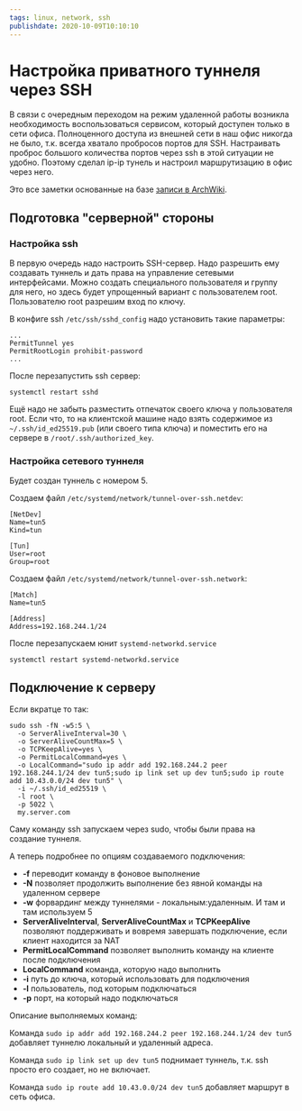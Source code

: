 ```yaml
---
tags: linux, network, ssh
publishdate: 2020-10-09T10:10:10
---
```


# Настройка приватного туннеля через SSH

В связи с очередным переходом на режим удаленной работы возникла необходимость
воспользоваться сервисом, который доступен только в сети офиса. Полноценного
доступа из внешней сети в наш офис никогда не было, т.к. всегда хватало пробросов
портов для SSH. Настраивать проброс большого количества портов через ssh в этой
ситуации не удобно. Поэтому сделал ip-ip тунель и настроил маршрутизацию в офис
через него.

Это все заметки основанные на базе
[записи в ArchWiki](https://wiki.archlinux.org/index.php/VPN_over_SSH).


## Подготовка "серверной" стороны

### Настройка ssh

В первую очередь надо настроить SSH-сервер. Надо разрешить ему создавать туннель
и дать права на управление сетевыми интерфейсами. Можно создать специального
пользователя и группу для него, но здесь будет упрощенный вариант c
пользователем root. Пользователю root разрешим вход по ключу.

В конфиге ssh `/etc/ssh/sshd_config` надо установить такие параметры:

```
...
PermitTunnel yes
PermitRootLogin prohibit-password
...
```

После перезапустить ssh сервер:

```
systemctl restart sshd
```

Ещё надо не забыть разместить отпечаток своего ключа у пользователя root.
Если что, то на клиентской машине надо взять содержимое из `~/.ssh/id_ed25519.pub`
(или своего типа ключа) и поместить его на сервере в `/root/.ssh/authorized_key`.

### Настройка сетевого туннеля

Будет создан туннель с номером 5.

Создаем файл `/etc/systemd/network/tunnel-over-ssh.netdev`:

```
[NetDev]
Name=tun5
Kind=tun

[Tun]
User=root
Group=root
```

Создаем файл `/etc/systemd/network/tunnel-over-ssh.network`:

```
[Match]
Name=tun5

[Address]
Address=192.168.244.1/24
```

После перезапускаем юнит `systemd-networkd.service`

```
systemctl restart systemd-networkd.service
```

## Подключение к серверу

Если вкратце то так:

```
sudo ssh -fN -w5:5 \
  -o ServerAliveInterval=30 \
  -o ServerAliveCountMax=5 \
  -o TCPKeepAlive=yes \
  -o PermitLocalCommand=yes \
  -o LocalCommand="sudo ip addr add 192.168.244.2 peer 192.168.244.1/24 dev tun5;sudo ip link set up dev tun5;sudo ip route add 10.43.0.0/24 dev tun5" \
  -i ~/.ssh/id_ed25519 \
  -l root \
  -p 5022 \
  my.server.com
```

Саму команду ssh запускаем через sudo, чтобы были права на создание туннеля.

А теперь подробнее по опциям создаваемого подключения:

 - **-f** переводит команду в фоновое выполнение
 - **-N** позволяет продолжить выполнение без явной команды на удаленном сервере
 - **-w** форвардинг между туннелями - локальным:удаленным. И там и там используем 5
 - **ServerAliveInterval**, **ServerAliveCountMax** и **TCPKeepAlive** позволяют поддерживать и вовремя завершать подключение, если клиент находится за NAT
 - **PermitLocalCommand** позволяет выполнить команду на клиенте после подключения
 - **LocalCommand** команда, которую надо выполнить
 - **-i** путь до ключа, который использовать для подключения
 - **-l** пользователь, под которым подключаться
 - **-p** порт, на который надо подключаться

Описание выполняемых команд:

Команда `sudo ip addr add 192.168.244.2 peer 192.168.244.1/24 dev tun5`
добавляет туннелю локальный и удаленный адреса.

Команда `sudo ip link set up dev tun5` поднимает туннель, т.к. ssh просто его
создает, но не включает.

Команда `sudo ip route add 10.43.0.0/24 dev tun5` добавляет маршрут в сеть офиса.
